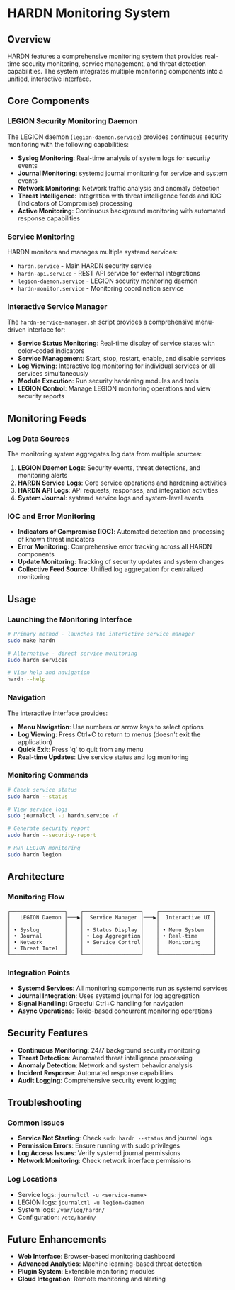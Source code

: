 # HARDN Monitoring System

## Overview

HARDN features a comprehensive monitoring system that provides real-time security monitoring, service management, and threat detection capabilities. The system integrates multiple monitoring components into a unified, interactive interface.

## Core Components

### LEGION Security Monitoring Daemon

The LEGION daemon (`legion-daemon.service`) provides continuous security monitoring with the following capabilities:

- **Syslog Monitoring**: Real-time analysis of system logs for security events
- **Journal Monitoring**: systemd journal monitoring for service and system events
- **Network Monitoring**: Network traffic analysis and anomaly detection
- **Threat Intelligence**: Integration with threat intelligence feeds and IOC (Indicators of Compromise) processing
- **Active Monitoring**: Continuous background monitoring with automated response capabilities

### Service Monitoring

HARDN monitors and manages multiple systemd services:

- `hardn.service` - Main HARDN security service
- `hardn-api.service` - REST API service for external integrations
- `legion-daemon.service` - LEGION security monitoring daemon
- `hardn-monitor.service` - Monitoring coordination service

### Interactive Service Manager

The `hardn-service-manager.sh` script provides a comprehensive menu-driven interface for:

- **Service Status Monitoring**: Real-time display of service states with color-coded indicators
- **Service Management**: Start, stop, restart, enable, and disable services
- **Log Viewing**: Interactive log monitoring for individual services or all services simultaneously
- **Module Execution**: Run security hardening modules and tools
- **LEGION Control**: Manage LEGION monitoring operations and view security reports

## Monitoring Feeds

### Log Data Sources

The monitoring system aggregates log data from multiple sources:

1. **LEGION Daemon Logs**: Security events, threat detections, and monitoring alerts
2. **HARDN Service Logs**: Core service operations and hardening activities
3. **HARDN API Logs**: API requests, responses, and integration activities
4. **System Journal**: systemd service logs and system-level events

### IOC and Error Monitoring

- **Indicators of Compromise (IOC)**: Automated detection and processing of known threat indicators
- **Error Monitoring**: Comprehensive error tracking across all HARDN components
- **Update Monitoring**: Tracking of security updates and system changes
- **Collective Feed Source**: Unified log aggregation for centralized monitoring

## Usage

### Launching the Monitoring Interface

```bash
# Primary method - launches the interactive service manager
sudo make hardn

# Alternative - direct service monitoring
sudo hardn services

# View help and navigation
hardn --help
```

### Navigation

The interactive interface provides:

- **Menu Navigation**: Use numbers or arrow keys to select options
- **Log Viewing**: Press Ctrl+C to return to menus (doesn't exit the application)
- **Quick Exit**: Press 'q' to quit from any menu
- **Real-time Updates**: Live service status and log monitoring

### Monitoring Commands

```bash
# Check service status
sudo hardn --status

# View service logs
sudo journalctl -u hardn.service -f

# Generate security report
sudo hardn --security-report

# Run LEGION monitoring
sudo hardn legion
```

## Architecture

### Monitoring Flow

```
┌─────────────────┐    ┌──────────────────┐    ┌─────────────────┐
│   LEGION Daemon │───▶│  Service Manager │───▶│  Interactive UI │
│                 │    │                  │    │                 │
│ • Syslog        │    │ • Status Display │    │ • Menu System   │
│ • Journal       │    │ • Log Aggregation│    │ • Real-time     │
│ • Network       │    │ • Service Control│    │   Monitoring    │
│ • Threat Intel  │    │                  │    │                 │
└─────────────────┘    └──────────────────┘    └─────────────────┘
```

### Integration Points

- **Systemd Services**: All monitoring components run as systemd services
- **Journal Integration**: Uses systemd journal for log aggregation
- **Signal Handling**: Graceful Ctrl+C handling for navigation
- **Async Operations**: Tokio-based concurrent monitoring operations

## Security Features

- **Continuous Monitoring**: 24/7 background security monitoring
- **Threat Detection**: Automated threat intelligence processing
- **Anomaly Detection**: Network and system behavior analysis
- **Incident Response**: Automated response capabilities
- **Audit Logging**: Comprehensive security event logging

## Troubleshooting

### Common Issues

- **Service Not Starting**: Check `sudo hardn --status` and journal logs
- **Permission Errors**: Ensure running with sudo privileges
- **Log Access Issues**: Verify systemd journal permissions
- **Network Monitoring**: Check network interface permissions

### Log Locations

- Service logs: `journalctl -u <service-name>`
- LEGION logs: `journalctl -u legion-daemon`
- System logs: `/var/log/hardn/`
- Configuration: `/etc/hardn/`

## Future Enhancements

- **Web Interface**: Browser-based monitoring dashboard
- **Advanced Analytics**: Machine learning-based threat detection
- **Plugin System**: Extensible monitoring modules
- **Cloud Integration**: Remote monitoring and alerting